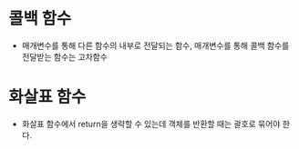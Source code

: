 # 콜백 함수
- 매개변수를 통해 다른 함수의 내부로 전달되는 함수, 매개변수를 통해 콜백 함수를 전달받는 함수는 고차함수

# 화살표 함수
- 화살표 함수에서 return을 생략할 수 있는데 객체를 반환할 때는 괄호로 묶어야 한다.

